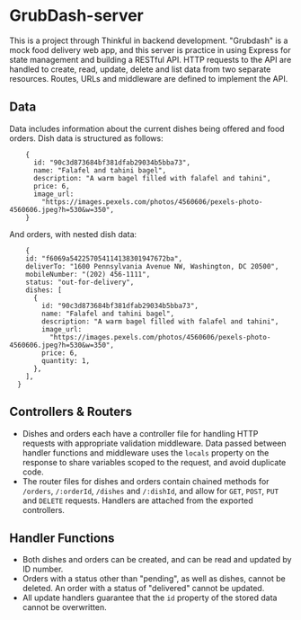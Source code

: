 # GrubDash-server
This is a project through Thinkful in backend development. 
"Grubdash" is a mock food delivery web app, and this server is practice in using Express for state management and building a RESTful API.
HTTP requests to the API are handled to create, read, update, delete and list data from two separate resources. 
Routes, URLs and middleware are defined to implement the API.

## Data
Data includes information about the current dishes being offered and food orders. 
Dish data is structured as follows:
``` 
    {
      id: "90c3d873684bf381dfab29034b5bba73",
      name: "Falafel and tahini bagel",
      description: "A warm bagel filled with falafel and tahini",
      price: 6,
      image_url:
        "https://images.pexels.com/photos/4560606/pexels-photo-4560606.jpeg?h=530&w=350",
    }
```
And orders, with nested dish data:
```
    {
    id: "f6069a542257054114138301947672ba",
    deliverTo: "1600 Pennsylvania Avenue NW, Washington, DC 20500",
    mobileNumber: "(202) 456-1111",
    status: "out-for-delivery",
    dishes: [
      {
        id: "90c3d873684bf381dfab29034b5bba73",
        name: "Falafel and tahini bagel",
        description: "A warm bagel filled with falafel and tahini",
        image_url:
          "https://images.pexels.com/photos/4560606/pexels-photo-4560606.jpeg?h=530&w=350",
        price: 6,
        quantity: 1,
      },
    ],
  }
```

## Controllers & Routers
- Dishes and orders each have a controller file for handling HTTP requests with appropriate validation middleware.
Data passed between handler functions and middleware uses the `locals` property on the response to share variables scoped to the request, and avoid duplicate code.
- The router files for dishes and orders contain chained methods for `/orders`, `/:orderId`, `/dishes` and `/:dishId`, and allow for `GET`, `POST`, `PUT` and `DELETE` requests.
Handlers are attached from the exported controllers.

## Handler Functions
- Both dishes and orders can be created, and can be read and updated by ID number.
- Orders with a status other than "pending", as well as dishes, cannot be deleted. An order with a status of "delivered" cannot be updated.
- All update handlers guarantee that the `id` property of the stored data cannot be overwritten.
